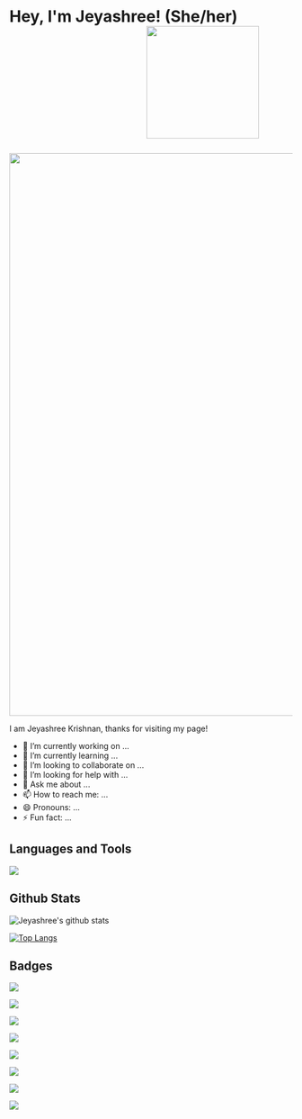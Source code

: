 <!--- This is an HTML comment in Markdown -->

# Hey, I'm Jeyashree! (She/her)  &emsp;&emsp;&emsp;&emsp;&emsp;&emsp;&emsp;&emsp;&nbsp;&nbsp; <img src="https://media.giphy.com/media/ztpMY1t5VYWlO/giphy.gif" width="200">


<img src="https://media.giphy.com/media/3oKIPpFhwsMNrRIjN6/giphy.gif" width="1000">

I am Jeyashree Krishnan, thanks for visiting my page!


- 🔭 I’m currently working on ...
- 🌱 I’m currently learning ...
- 👯 I’m looking to collaborate on ...
- 🤔 I’m looking for help with ...
- 💬 Ask me about ...
- 📫 How to reach me: ...
- 😄 Pronouns: ...
- ⚡ Fun fact: ...

## Languages and Tools

![](https://img.shields.io/badge/OS-Linux-informational?style=flat&logo=<LOGO_NAME>&logoColor=white&color=2bbc8a)

## Github Stats

![Jeyashree's github stats](https://github-readme-stats.vercel.app/api?username=krishnanj&count_private=true&show_icons=true&theme=radical&include_all_commits=true)

[![Top Langs](https://github-readme-stats.vercel.app/api/top-langs/?username=krishnanj&langs_count=10&layout=compact&count_private=true&show_icons=true&theme=radical&include_all_commits=true)](https://github.com/anuraghazra/github-readme-stats)

## Badges

<!--- profile views -->
![](https://komarev.com/ghpvc/?username=krishnanj)

<!--- visits ---->
![](https://badges.pufler.dev/visits/krishnanj/personalwebsite)

<!--- years ---->
![](https://badges.pufler.dev/years/krishnanj)

<!--- repos ---->
![](https://badges.pufler.dev/repos/krishnanj)

<!--- gists ---->
![](https://badges.pufler.dev/gists/krishnanj)

<!--- last updated --->
![](https://badges.pufler.dev/updated/krishnanj)

<!--- created ---->
![](https://badges.pufler.dev/created/krishnanj/personalwebsite)

<!--- yearly commits --->
![](https://badges.pufler.dev/commits/yearly/krishnanj)











